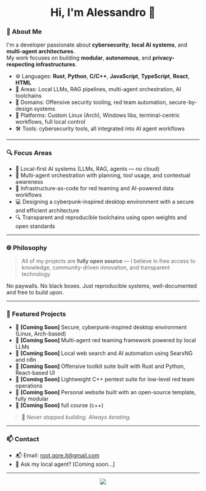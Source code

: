 <h1 align="center">Hi, I'm Alessandro 👋</h1>

### 🧠 About Me

I'm a developer passionate about **cybersecurity**, **local AI systems**, and **multi-agent architectures**.  
My work focuses on building **modular**, **autonomous**, and **privacy-respecting infrastructures**.

- ⚙️ Languages: **Rust**, **Python**, **C/C++**, **JavaScript**, **TypeScript**, **React**, **HTML**
- 🧠 Areas: Local LLMs, RAG pipelines, multi-agent orchestration, AI toolchains
- 🔐 Domains: Offensive security tooling, red team automation, secure-by-design systems
- 🧬 Platforms: Custom Linux (Arch), Windows libs, terminal-centric workflows, full local control
- 🛠️ Tools: cybersecurity tools, all integrated into AI agent workflows

---

### 🔍 Focus Areas

- 🤖 Local-first AI systems (LLMs, RAG, agents — no cloud)
- 🧩 Multi-agent orchestration with planning, tool usage, and contextual awareness
- 🔧 Infrastructure-as-code for red teaming and AI-powered data workflows
- 💻 Designing a cyberpunk-inspired desktop environment with a secure and efficient architecture
- 🔍 Transparent and reproducible toolchains using open weights and open standards

---

### 🌐 Philosophy

> All of my projects are **fully open source** — I believe in free access to knowledge, community-driven innovation, and transparent technology.

No paywalls. No black boxes. Just reproducible systems, well-documented and free to build upon.

---

### 📁 Featured Projects

- 🚧 **[Coming Soon]** Secure, cyberpunk-inspired desktop environment (Linux, Arch-based)
- 🚧 **[Coming Soon]** Multi-agent red teaming framework powered by local LLMs
- 🚧 **[Coming Soon]** Local web search and AI automation using SearxNG and n8n
- 🚧 **[Coming Soon]** Offensive toolkit suite built with Rust and Python, React-based UI
- 🚧 **[Coming Soon]** Lightweight C++ pentest suite for low-level red team operations
- 🚧 **[Coming Soon]** Personal website built with an open-source template, fully modular
- 🚧 **[Coming Soon]** full course (c++) 


> 📌 _Never stopped building. Always iterating._

---

### 📫 Contact

- 📬 Email: root.gore.it@gmail.com
- 🧠 Ask my local agent? [Coming soon…]

---

<p align="center">
  <img src="https://skillicons.dev/icons?i=rust,python,cpp,js,ts,react,bash,linux" />
</p>
